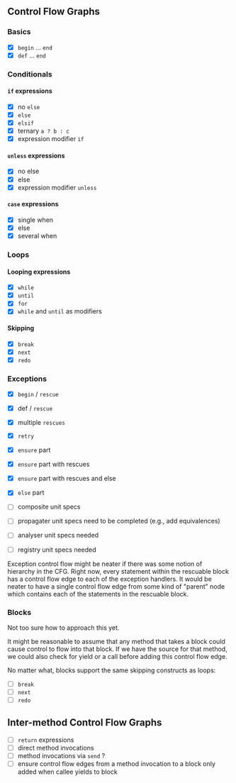 ## Control Flow Graphs

### Basics
- [x] `begin` ... `end`
- [x] `def` ... `end`

### Conditionals

#### `if` expressions
- [x] no `else`
- [x] `else`
- [x] `elsif`
- [x] ternary `a ? b : c`
- [x] expression modifier `if`

#### `unless` expressions
- [x] no else
- [x] else
- [x] expression modifier `unless`

#### `case` expressions
- [x] single when
- [x] else
- [x] several when

### Loops

#### Looping expressions
- [x] `while`
- [x] `until`
- [x] `for`
- [x] `while` and `until` as modifiers

#### Skipping
- [x] `break`
- [x] `next`
- [x] `redo`

### Exceptions
- [x] `begin` / `rescue`
- [x] def / `rescue`
- [x] multiple `rescues`
- [x] `retry`
- [x] `ensure` part
- [x] `ensure` part with rescues
- [x] `ensure` part with rescues and else
- [x] `else` part

- [ ] composite unit specs
- [ ] propagater unit specs need to be completed (e.g., add equivalences)
- [ ] analyser unit specs needed
- [ ] registry unit specs needed

Exception control flow might be neater if there was some notion of hierarchy in the CFG. Right now, every statement within the rescuable block has a control flow edge to each of the exception handlers. It would be neater to have a single control flow edge from some kind of "parent" node which contains each of the statements in the rescuable block.

### Blocks

Not too sure how to approach this yet.

It might be reasonable to assume that any method that takes a block could cause control to flow into that block. If we have the source for that method, we could also check for yield or a call before adding this control flow edge.

No matter what, blocks support the same skipping constructs as loops:

- [ ] `break`
- [ ] `next`
- [ ] `redo`

## Inter-method Control Flow Graphs

- [ ] `return` expressions
- [ ] direct method invocations
- [ ] method invocations via `send` ?
- [ ] ensure control flow edges from a method invocation to a block only added when callee yields to block
